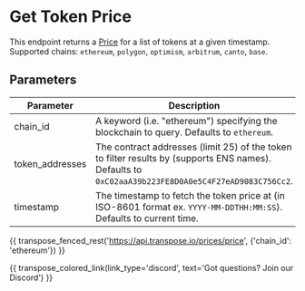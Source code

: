 # Get Token Price

This endpoint returns a [Price](../models/price.md) for a list of tokens at a given timestamp. Supported chains: `ethereum`, `polygon`, `optimism`, `arbitrum`, `canto`, `base`.

## Parameters
| Parameter     | Description                                                                          | Type     | 
|---------------|--------------------------------------------------------------------------------------|----------|
| chain_id      | A keyword (i.e. "ethereum") specifying the blockchain to query. Defaults to `ethereum`. | `string` | 
| token_addresses | The contract addresses (limit 25) of the token to filter results by (supports ENS names). Defaults to `0xC02aaA39b223FE8D0A0e5C4F27eAD9083C756Cc2`.  | `array of strings` | 
| timestamp | The timestamp to fetch the token price at (in ISO-8601 format ex. `YYYY-MM-DDTHH:MM:SS`). Defaults to current time. | `date-time` | 

{{ transpose_fenced_rest('https://api.transpose.io/prices/price', {'chain_id': 'ethereum'}) }}

{{ transpose_colored_link(link_type='discord', text='Got questions?  Join our Discord') }}
